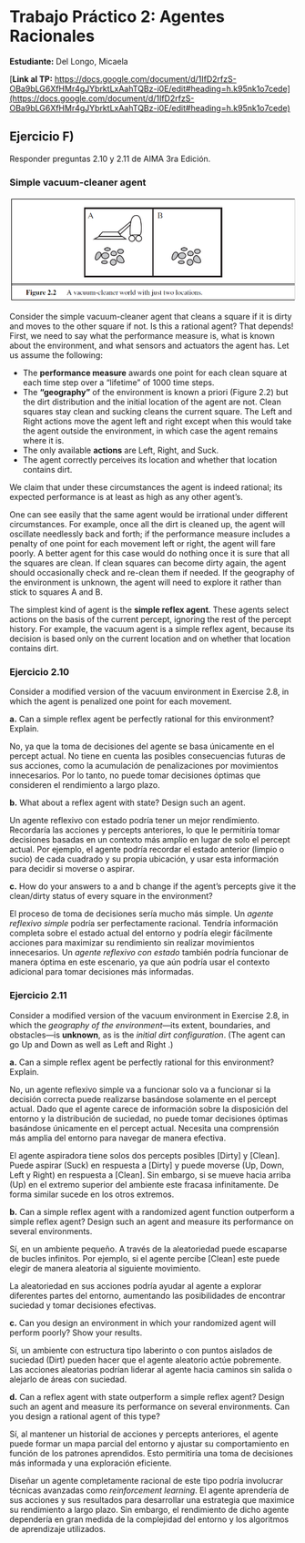 # Trabajo Práctico 2: Agentes Racionales 

**Estudiante:** Del Longo, Micaela

[**Link al TP:** https://docs.google.com/document/d/1IfD2rfzS-OBa9bLG6XfHMr4gJYbrktLxAahTQBz-i0E/edit#heading=h.k95nk1o7cede](https://docs.google.com/document/d/1IfD2rfzS-OBa9bLG6XfHMr4gJYbrktLxAahTQBz-i0E/edit#heading=h.k95nk1o7cede)

## Ejercicio F)
Responder preguntas 2.10 y 2.11 de AIMA 3ra Edición.

### Simple vacuum-cleaner agent
<p align="center">
  <img src="pics/image.png" alt="A vacuum-cleaner world with just two locations."/>
</p>

Consider the simple vacuum-cleaner agent that cleans a square if it is dirty and moves to the other square if not. Is this a rational agent?
That depends! First, we need to say what the performance measure is, what is known about the environment, and what sensors and actuators the agent has. Let us assume the following:
- The **performance measure** awards one point for each clean square at each time step over a “lifetime” of 1000 time steps.
- The **“geography”** of the environment is known a priori (Figure 2.2) but the dirt distribution and the initial location of the agent are not. Clean squares stay clean and sucking cleans the current square. The Left and Right actions move the agent left and right except when this would take the agent outside the environment, in which case the agent remains where it is.
- The only available **actions** are Left, Right, and Suck.
- The agent correctly perceives its location and whether that location contains dirt.

We claim that under these circumstances the agent is indeed rational; its expected performance is at least as high as any other agent’s. 

One can see easily that the same agent would be irrational under different circumstances. For example, once all the dirt is cleaned up, the agent will oscillate needlessly back and forth; if the performance measure includes a penalty of one point for each movement left or right, the agent will fare poorly. A better agent for this case would do nothing once it is sure that all the squares are clean. If clean squares can become dirty again, the agent should occasionally check and re-clean them if needed. If the geography of the environment is unknown, the agent will need to explore it rather than stick to squares A and B.

The simplest kind of agent is the **simple reflex agent**. These agents select actions on the basis of the current percept, ignoring the rest of the percept history. For example, the vacuum agent is a simple reflex agent, because its decision
is based only on the current location and on whether that location contains dirt.

### Ejercicio 2.10
Consider a modified version of the vacuum environment in Exercise 2.8, in which the agent is penalized one point for each movement.

**a.** Can a simple reflex agent be perfectly rational for this environment? Explain.

No, ya que la toma de decisiones del agente se basa únicamente en el percept actual. No tiene en cuenta las posibles consecuencias futuras de sus acciones, como la acumulación de penalizaciones por movimientos innecesarios. Por lo tanto, no puede tomar decisiones óptimas que consideren el rendimiento a largo plazo.

**b.** What about a reflex agent with state? Design such an agent.

Un agente reflexivo con estado podría tener un mejor rendimiento. Recordaría las acciones y percepts anteriores, lo que le permitiría tomar decisiones basadas en un contexto más amplio en lugar de solo el percept actual. Por ejemplo, el agente podría recordar el estado anterior (limpio o sucio) de cada cuadrado y su propia ubicación, y usar esta información para decidir si moverse o aspirar. 

**c.** How do your answers to a and b change if the agent’s percepts give it the clean/dirty status of every square in the environment?

El proceso de toma de decisiones sería mucho más simple. Un *agente reflexivo simple* podría ser perfectamente racional. Tendría información completa sobre el estado actual del entorno y podría elegir fácilmente acciones para maximizar su rendimiento sin realizar movimientos innecesarios. Un *agente reflexivo con estado* también podría funcionar de manera óptima en este escenario, ya que aún podría usar el contexto adicional para tomar decisiones más informadas.

### Ejercicio 2.11
Consider a modified version of the vacuum environment in Exercise 2.8, in which the *geography of the environment*—its extent, boundaries, and obstacles—is **unknown**, as is the *initial dirt configuration*. (The agent can go Up and Down as well as Left and Right .)

**a.** Can a simple reflex agent be perfectly rational for this environment? Explain.

No, un agente reflexivo simple va a funcionar solo va a funcionar si la decisión correcta puede realizarse basándose solamente en el percept actual. Dado que el agente carece de información sobre la disposición del entorno y la distribución de suciedad, no puede tomar decisiones óptimas basándose únicamente en el percept actual. Necesita una comprensión más amplia del entorno para navegar de manera efectiva.

El agente aspiradora tiene solos dos percepts posibles [Dirty] y [Clean]. Puede aspirar (Suck) en respuesta a [Dirty] y puede moverse (Up, Down, Left y Right) en respuesta a [Clean]. Sin embargo, si se mueve hacia arriba (Up) en el extremo superior del ambiente este fracasa infinitamente. De forma similar sucede en los otros extremos.

**b.** Can a simple reflex agent with a randomized agent function outperform a simple reflex agent? Design such an agent and measure its performance on several environments.

Sí, en un ambiente pequeño. A través de la aleatoriedad puede escaparse de bucles infinitos. Por ejemplo, si el agente percibe [Clean] este puede elegir de manera aleatoria al siguiente movimiento. 

La aleatoriedad en sus acciones podría ayudar al agente a explorar diferentes partes del entorno, aumentando las posibilidades de encontrar suciedad y tomar decisiones efectivas. 

**c.** Can you design an environment in which your randomized agent will perform poorly? Show your results.

Sí, un ambiente con estructura tipo laberinto o con puntos aislados de suciedad (Dirt) pueden hacer que el agente aleatorio actúe pobremente. Las acciones aleatorias podrían liderar al agente hacia caminos sin salida o alejarlo de áreas con suciedad.

**d.** Can a reflex agent with state outperform a simple reflex agent? Design such an agent and measure its performance on several environments. Can you design a rational agent of this type?

Sí, al mantener un historial de acciones y percepts anteriores, el agente puede formar un mapa parcial del entorno y ajustar su comportamiento en función de los patrones aprendidos. Esto permitiría una toma de decisiones más informada y una exploración eficiente.

Diseñar un agente completamente racional de este tipo podría involucrar técnicas avanzadas como *reinforcement learning*. El agente aprendería de sus acciones y sus resultados para desarrollar una estrategia que maximice su rendimiento a largo plazo. Sin embargo, el rendimiento de dicho agente dependería en gran medida de la complejidad del entorno y los algoritmos de aprendizaje utilizados.